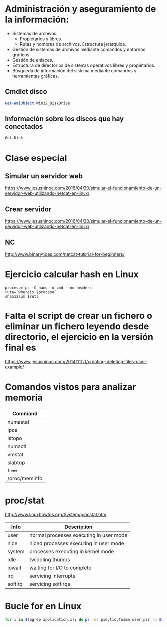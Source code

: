 # Administración y aseguramiento de la información:
- Sistemas de archivos:
  - Propietarios y libres.
  - Rutas y nombres de archivos. Estructura jerárquica.
- Gestión de sistemas de archivos mediante comandos y entornos gráficos.
- Gestión de enlaces.
- Estructura de directorios de sistemas operativos libres y propietarios.
- Búsqueda de información del sistema mediante comandos y herramientas gráficas.

## Cmdlet disco
```PowerShell
Get-WmiObject Win32_DiskDrive
```

## Información sobre los discos que hay conectados
```PowerShell
Get-Disk
```

# Clase especial

## Simular un servidor web
https://www.jesusninoc.com/2016/04/30/simular-el-funcionamiento-de-un-servidor-web-utilizando-netcat-en-linux/

## Crear servidor
https://www.jesusninoc.com/2016/04/30/simular-el-funcionamiento-de-un-servidor-web-utilizando-netcat-en-linux/

## NC
http://www.binarytides.com/netcat-tutorial-for-beginners/


# Ejercicio calcular hash en Linux
```Shell
proceso=`ps -C nano -o cmd --no-headers`
ruta=`whereis $proceso`
sha512sum $ruta
```

# Falta el script de crear un fichero o eliminar un fichero leyendo desde directorio, el ejercicio en la versión final es
https://www.jesusninoc.com/2014/11/21/creating-deleting-files-user-example/

# Comandos vistos para analizar memoria

|Command|
|---|
|numastat
|ipcs
|lstopo
|numactl
|vmstat
|slabtop
|free
|/proc/meminfo

# proc/stat
http://www.linuxhowtos.org/System/procstat.htm

|Info|Description
|---|---
|user|normal processes executing in user mode
|nice|niced processes executing in user mode
|system|processes executing in kernel mode
|idle|twiddling thumbs
|iowait|waiting for I/O to complete
|irq|servicing interrupts
|softirq|servicing softirqs

# Bucle for en Linux
```Bash
for i in $(pgrep application.x); do ps -mo pid,tid,fname,user,psr -p $i;done
```
